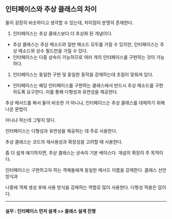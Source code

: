 ## 인터페이스와 추상 클래스의 차이

둘이 굉장히 비슷하다고 생각할 수 있는데, 차이점이 분명히 존재한다.  

1. 인터페이스는 추상 클래스보다 더 추상화 된 개념이다.  
- 추상 클래스는 추상 메소드와 일반 메소드 모두를 가질 수 있지만, 인터페이스는 추상 메소드와 상수 필드만을 가질 수 있다.  
- 인터페이스는 다중 상속이 가능하므로 여러 개의 인터페이스를 구현하는 것이 가능하다.  
1. 인터페이스는 동일한 구현 및 동일한 동작을 강제하는데 초점이 맞춰져 있다.  
- 인터페이스는 해당 인터페이스를 구현하는 클래스에서 반드시 추상 메소드를 구현하도록 요구한다. 이를 통해 다형성과 유연성을 제공한다.  

추상 메서드를 봐서 둘이 비슷한 거 아니냐, 인터페이스는 추상 클래스를 대체하기 위해 나온 문법이  

아니냐 하는데 그렇지 않다.  

인터페이스는 다형성과 유연성을 제공하는 데 주로 사용한다.  

추상 클래스는 코드의 재사용성과 확장성을 고려할 때 사용한다.  

좀 더 쉽게 얘기하자면, 추상 클래스는 상속이 기본 베이스다. 개념의 확장이 주 목적이다.  

인터페이스는 구현하고자 하는 객체들에게 동일한 메서드 이름을 강제한다. 클래스 선언 방식과  

나중에 객체 생성 후에 사용 방식을 강제하는 역할로 많이 사용한다. 다형성 적용은 덤이다.  


---
#### 실무 : 인터페이스 먼저 설계 => 클래스 설계 진행

